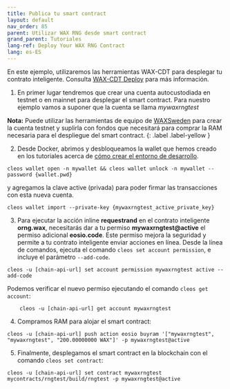 ```yaml
---
title: Publica tu smart contract
layout: default
nav_order: 85
parent: Utilizar WAX RNG desde smart contract
grand_parent: Tutoriales
lang-ref: Deploy Your WAX RNG Contract
lang: es-ES
---
```


En este ejemplo, utilizaremos las herramientas WAX-CDT para desplegar tu contrato inteligente. Consulta [WAX-CDT Deploy](/es/dapp-development/deploy-dapp-on-wax/deploy_source) para más información.

1. En primer lugar tendremos que crear una cuenta autocustodiada en testnet o en mainnet para desplegar el smart contract. Para nuestro ejemplo vamos a suponer que la cuenta se llama *mywaxrngtest*

**Nota:** Puede utilizar las herramientas de equipo de [WAXSweden](https://waxsweden.org/testnet/) para crear la cuenta testnet y suplirla con fondos que necesitará para comprar la RAM necesaria para el despliegue del smart contract.
{: .label .label-yellow }

2. Desde Docker, abrimos y desbloqueamos la wallet que hemos creado en los tutoriales acerca de [cómo crear el entorno de desarrollo](/es/dapp-development/setup-local-dapp-environment/dapp_wallet).

```shell
cleos wallet open -n mywallet && cleos wallet unlock -n mywallet --password {wallet.pwd}
```
y agregamos la clave active (privada) para poder firmar las transacciones con esta nueva cuenta.

```shell
cleos wallet import --private-key {mywaxrngtest_active_private_key}
```

3. Para ejecutar la acción inline **requestrand** en el contrato inteligente **orng.wax**, necesitarás dar a tu permiso **mywaxrngtest@active** el permiso adicional **eosio.code**. Este permiso mejora la seguridad y permite a tu contrato inteligente enviar acciones en línea. Desde la línea de comandos, ejecuta el comando `cleos set account permission`, e incluye el parámetro  `--add-code`.

```shell
cleos -u [chain-api-url] set account permission mywaxrngtest active --add-code
```

Podemos verificar el nuevo permiso ejecutando el comando `cleos get account`: 

```shell
    cleos -u [chain-api-url] get account mywaxrngtest
```
4. Compramos RAM para alojar el smart contract:

```shell
cleos -u [chain-api-url] push action eosio buyram '["mywaxrngtest", "mywaxrngtest", "200.00000000 WAX"]' -p mywaxrngtest@active  
```

5. Finalmente, desplegamos el smart contract en la blockchain con el comando `cleos set contract`:

```shell
cleos -u [chain-api-url] set contract mywaxrngtest mycontracts/rngtest/build/rngtest -p mywaxrngtest@active
```
